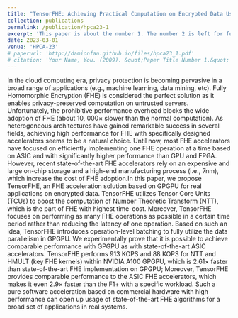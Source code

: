```yaml
---
title: "TensorFHE: Achieving Practical Computation on Encrypted Data Using GPGPU"
collection: publications
permalink: /publication/hpca23-1
excerpt: 'This paper is about the number 1. The number 2 is left for future work.'
date: 2023-03-01
venue: 'HPCA-23'
# paperurl: 'http://damionfan.github.io/files/hpca23_1.pdf'
# citation: 'Your Name, You. (2009). &quot;Paper Title Number 1.&quot; <i>Journal 1</i>. 1(1).'
---
```


In the cloud computing era, privacy protection is becoming pervasive in a broad range of applications (e.g., machine learning, data mining, etc). Fully Homomorphic Encryption (FHE) is considered the perfect solution as it enables privacy-preserved computation on untrusted servers. Unfortunately, the prohibitive performance overhead blocks the wide adoption of FHE (about 10, 000× slower than the normal computation). As heterogeneous architectures have gained remarkable success in several fields, achieving high performance for FHE with specifically designed accelerators seems to be a natural choice. Until now, most FHE accelerators have focused on efficiently implementing one FHE operation at a time based on ASIC and with significantly higher performance than GPU and FPGA. However, recent state-of-the-art FHE accelerators rely on an expensive and large on-chip storage and a high-end manufacturing process (i.e., 7nm), which increase the cost of FHE adoption.In this paper, we propose TensorFHE, an FHE acceleration solution based on GPGPU for real applications on encrypted data. TensorFHE utilizes Tensor Core Units (TCUs) to boost the computation of Number Theoretic Transform (NTT), which is the part of FHE with highest time-cost. Moreover, TensorFHE focuses on performing as many FHE operations as possible in a certain time period rather than reducing the latency of one operation. Based on such an idea, TensorFHE introduces operation-level batching to fully utilize the data parallelism in GPGPU. We experimentally prove that it is possible to achieve comparable performance with GPGPU as with state-of-the-art ASIC accelerators. TensorFHE performs 913 KOPS and 88 KOPS for NTT and HMULT (key FHE kernels) within NVIDIA A100 GPGPU, which is 2.61× faster than state-of-the-art FHE implementation on GPGPU; Moreover, TensorFHE provides comparable performance to the ASIC FHE accelerators, which makes it even 2.9× faster than the F1+ with a specific workload. Such a pure software acceleration based on commercial hardware with high performance can open up usage of state-of-the-art FHE algorithms for a broad set of applications in real systems.
